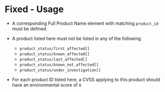 # Fixed - Usage

* A corresponding Full Product Name element with matching `product_id` must be defined.

* A product listed here must not be listed in any of the following

  * `product_status/first_affected[]`
  * `product_status/known_affected[]`
  * `product_status/last_affected[]`
  * `product_status/known_not_affected[]`
  * `product_status/under_investigation[]`

* For each product ID listed here, a CVSS applying to this product should have an environmental score of `0`
